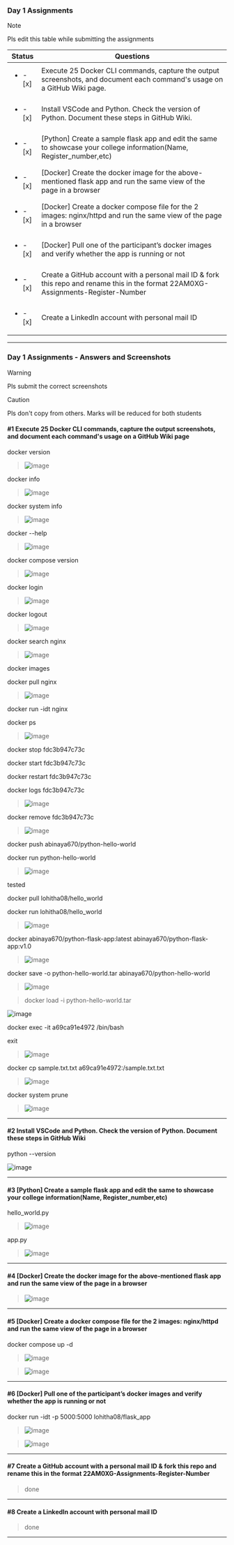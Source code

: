 ### Day 1 Assignments

> [!NOTE]
> Pls edit this table while submitting the assignments

| Status         | Questions     | 
|----------------|---------------|
| <ul><li>- [x] </li></ul> | Execute 25 Docker CLI commands, capture the output screenshots, and document each command's usage on a GitHub Wiki page. |
| <ul><li>- [x] </li></ul> | Install VSCode and Python. Check the version of Python. Document these steps in GitHub Wiki. |
| <ul><li>- [x] </li></ul> | [Python] Create a sample flask app and edit the same to showcase your college information(Name, Register_number,etc) |
| <ul><li>- [x] </li></ul> | [Docker] Create the docker image for the above-mentioned flask app and run the same view of the page in a browser |
| <ul><li>- [x] </li></ul> | [Docker] Create a docker compose file for the 2 images: nginx/httpd and run the same view of the page in a browser |
| <ul><li>- [x] </li></ul> | [Docker] Pull one of the participant’s docker images and verify whether the app is running or not  |
| <ul><li>- [x] </li></ul> | Create a GitHub account with a personal mail ID & fork this repo and rename this in the format 22AM0XG-Assignments-Register-Number  |
| <ul><li>- [x] </li></ul> | Create a LinkedIn account with personal mail ID  |

***

### Day 1 Assignments - Answers and Screenshots

> [!WARNING]
> Pls submit the correct screenshots

> [!CAUTION]
> Pls don't copy from others. Marks will be reduced for both students

#### #1 Execute 25 Docker CLI commands, capture the output screenshots, and document each command's usage on a GitHub Wiki page
docker version

> ![image](https://github.com/user-attachments/assets/5f9909e4-14ed-4678-9a6e-d3e980a6777b)

docker info

> ![image](https://github.com/user-attachments/assets/074a54b7-26b3-4965-8f63-7599a7b44e57)

docker system info

> ![image](https://github.com/user-attachments/assets/b5dacbba-2227-49cb-8b59-44d2de13b90c)

docker --help

> ![image](https://github.com/user-attachments/assets/750a4c11-3e47-4c5e-a2ed-36fb6b3f0620)

docker compose version

> ![image](https://github.com/user-attachments/assets/1b1c6ce3-e6e4-4407-9e40-d3e38d5d3c2f)

docker login

> ![image](https://github.com/user-attachments/assets/8e70c263-beaa-441d-95b8-f7647e2f404e)

docker logout

> ![image](https://github.com/user-attachments/assets/f88ef4fe-e9d8-49c8-b595-0cb5c22d023c)

docker search nginx

> ![image](https://github.com/user-attachments/assets/8c816c6c-b438-4c3f-918b-7988705e23f1)

docker images

docker pull nginx

> ![image](https://github.com/user-attachments/assets/9ed6017b-cac2-4e30-a0bd-923e81eff5e6)

docker run -idt nginx

docker ps

> ![image](https://github.com/user-attachments/assets/534c0c1f-98b9-4b8e-9c9b-1b0498c40e8e)

docker stop fdc3b947c73c

docker start fdc3b947c73c

docker restart fdc3b947c73c

docker logs fdc3b947c73c

> ![image](https://github.com/user-attachments/assets/9223669e-2b50-4a8a-a307-6bd0b0023288)

docker remove fdc3b947c73c

> ![image](https://github.com/user-attachments/assets/cddd8137-e772-4677-8116-374c70ceb74b)

docker push abinaya670/python-hello-world

docker run python-hello-world

> ![image](https://github.com/user-attachments/assets/2b8198fc-d5fe-48e1-8a91-37369cc55adb)

tested

docker pull lohitha08/hello_world

docker run lohitha08/hello_world

> ![image](https://github.com/user-attachments/assets/fc01e4a8-214a-4c17-a26c-e743074bd9b0)

docker abinaya670/python-flask-app:latest abinaya670/python-flask-app:v1.0

> ![image](https://github.com/user-attachments/assets/2dbea305-1435-4c26-aca2-caccca25e02d)

docker save -o python-hello-world.tar abinaya670/python-hello-world

> ![image](https://github.com/user-attachments/assets/af4e4ff4-6ac5-47d8-bdb8-4fd0fdd6a9d5)

> docker load -i python-hello-world.tar

![image](https://github.com/user-attachments/assets/127d3523-e5a7-4440-ac72-f29faf9b803f)

docker exec -it a69ca91e4972 /bin/bash

exit

> ![image](https://github.com/user-attachments/assets/aff6378b-e8ac-4771-af47-c2e4b16d2b08)

docker cp sample.txt.txt a69ca91e4972:/sample.txt.txt

> ![image](https://github.com/user-attachments/assets/763925c2-057a-4b84-a23a-6e0dd0b475d5)

docker system prune

> ![image](https://github.com/user-attachments/assets/65cc22ef-a9c2-4209-8af9-4d69da1764a3)






***

#### #2 Install VSCode and Python. Check the version of Python. Document these steps in GitHub Wiki
python --version

![image](https://github.com/user-attachments/assets/573d0086-7198-4355-9c50-532bda6ce7f1)



***

#### #3 [Python] Create a sample flask app and edit the same to showcase your college information(Name, Register_number,etc)

hello_world.py

> ![image](https://github.com/user-attachments/assets/acf64ceb-0ab7-44d4-8ec5-00bad964b6e2)

app.py
> ![image](https://github.com/user-attachments/assets/9ee0505a-551e-42c8-a546-e38e06adc6b5)



***

#### #4 [Docker] Create the docker image for the above-mentioned flask app and run the same view of the page in a browser
> ![image](https://github.com/user-attachments/assets/6b3c4a61-e102-461a-a3b9-c2987eea03c8)



***

#### #5 [Docker] Create a docker compose file for the 2 images: nginx/httpd and run the same view of the page in a browser
docker compose up -d
>![image](https://github.com/user-attachments/assets/200d6600-b388-432c-9c5a-4a9d78876e3b)

>![image](https://github.com/user-attachments/assets/201c9148-60e3-42b1-96b4-5a7688803a3b)



***

#### #6 [Docker] Pull one of the participant’s docker images and verify whether the app is running or not
docker run -idt -p 5000:5000 lohitha08/flask_app
>![image](https://github.com/user-attachments/assets/c68cce07-c9d8-450e-a486-5e82b1b0fa14)

>![image](https://github.com/user-attachments/assets/a3d85dcd-9347-4f5a-8ab4-e4cdd8fd8586)



***

#### #7 Create a GitHub account with a personal mail ID & fork this repo and rename this in the format 22AM0XG-Assignments-Register-Number
> done

***

#### #8 Create a LinkedIn account with personal mail ID
> done

***
